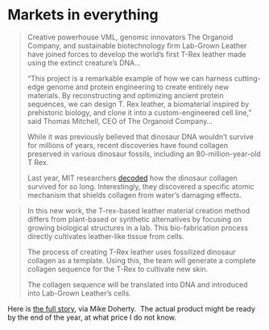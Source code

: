 # Markets in everything

> Creative powerhouse VML, genomic innovators The Organoid Company, and sustainable biotechnology firm Lab-Grown Leather have joined forces to develop the world’s first T-Rex leather made using the extinct creature’s DNA…
> 
> “This project is a remarkable example of how we can harness cutting-edge genome and protein engineering to create entirely new materials. By reconstructing and optimizing ancient protein sequences, we can design T. Rex leather, a biomaterial inspired by prehistoric biology, and clone it into a custom-engineered cell line,” said Thomas Mitchell, CEO of The Organoid Company…
> 
> While it was previously believed that dinosaur DNA wouldn’t survive for millions of years, recent discoveries have found collagen preserved in various dinosaur fossils, including an 80-million-year-old T Rex.
> 
> Last year, MIT researchers [decoded](https://interestingengineering.com/science/mit-dinosaur-collagen-survival-secret) how the dinosaur collagen survived for so long. Interestingly, they discovered a specific atomic mechanism that shields collagen from water’s damaging effects. 

> In this new work, the T-rex-based leather material creation method differs from plant-based or synthetic alternatives by focusing on growing biological structures in a lab. This bio-fabrication process directly cultivates leather-like tissue from cells.
> 
> The process of creating T-Rex leather uses fossilized dinosaur collagen as a template. Using this, the team will generate a complete collagen sequence for the T-Rex to cultivate new skin.
> 
> The collagen sequence will be translated into DNA and introduced into Lab-Grown Leather’s cells.

Here is [the full story](https://interestingengineering.com/innovation/world-first-t-rex-leather-handbag), via Mike Doherty.  The actual product might be ready by the end of the year, at what price I do not know.